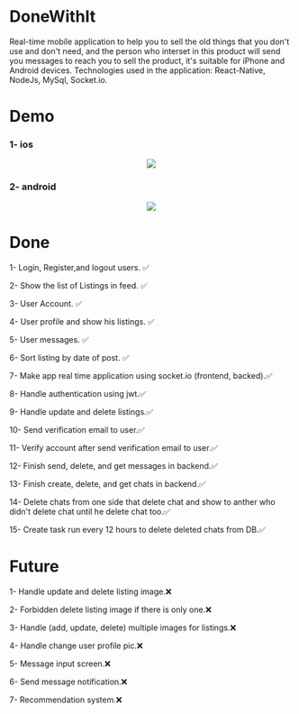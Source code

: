 # DoneWithIt

Real-time mobile application to help you to sell the old things that you don't use and don't need, and the person who interset in this product will send you messages to reach you to sell the product, it's suitable for iPhone and Android devices. Technologies used in the application: React-Native, NodeJs, MySql, Socket.io.

# Demo

### 1- ios

<p align="center">
  <img src="https://s8.gifyu.com/images/doneWithIt_ios_demo.gif"/>
</p>

### 2- android

<p align="center">
  <img src="https://s8.gifyu.com/images/doneWithIt-_android_demo.gif"/>
</p>

# Done

<p>1- Login, Register,and logout users. ✅</p>
<p>2- Show the list of Listings in feed. ✅</p>
<p>3- User Account. ✅</p>
<p>4- User profile and show his listings. ✅</p>
<p>5- User messages. ✅</p>
<p>6- Sort listing by date of post.  ✅   </p>
<p>7- Make app real time application using socket.io (frontend, backed).✅</p>
<p>8- Handle authentication using jwt.✅ </p>
<p>9- Handle update and delete listings.✅</p>
<p>10- Send verification email to user.✅</p>
<p>11- Verify account after send verification email to user.✅</p>
<p>12- Finish send, delete, and get messages in backend.✅</p>
<p>13- Finish create, delete, and get chats in backend.✅</p>
<p>14-  Delete chats from one side that delete chat and show to anther who didn't delete chat until he delete chat too.✅</p>
<p>15- Create task run every 12 hours to delete deleted chats from DB.✅</p>

# Future

<p>1- Handle update and delete listing image.❌ </p>
<p>2- Forbidden delete listing image if there is only one.❌</p>
<p>3- Handle (add, update, delete) multiple images for listings.❌</p>
<p>4- Handle change user profile pic.❌</p>
<p>5- Message input screen.❌</p>
<p>6- Send message notification.❌</p>
<p>7- Recommendation system.❌</p>
